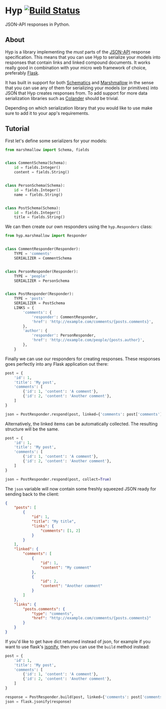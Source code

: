 Hyp [![Build Status](https://travis-ci.org/kalasjocke/hyp.svg)](https://travis-ci.org/kalasjocke/hyp)
===
JSON-API responses in Python.

About
-----
Hyp is a library implementing the _must_ parts of the [JSON-API](http://jsonapi.org) response specification. This means that you can use Hyp to serialize your models into responses that contain links and linked compound documents. It works really good in combination with your micro web framework of choice, preferably [Flask](http://flask.pocoo.org).

It has built in support for both [Schematics](https://schematics.readthedocs.org/) and [Marshmallow](http://marshmallow.readthedocs.org) in the sense that you can use any of them for serializing your models (or primitives) into JSON that Hyp creates responses from. To add support for more data serialization libraries such as [Colander](http://docs.pylonsproject.org/projects/colander/en/latest/) should be trivial.

Depending on which serialization library that you would like to use make sure to add it to your app's requirements.

Tutorial
--------
First let's define some serializers for your models:

```python
from marshmallow import Schema, fields


class CommentSchema(Schema):
    id = fields.Integer()
    content = fields.String()


class PersonSchema(Schema):
    id = fields.Integer()
    name = fields.String()


class PostSchema(Schema):
    id = fields.Integer()
    title = fields.String()
```

We can then create our own responders using the `hyp.Responders` class:

```python
from hyp.marshmallow import Responder


class CommentResponder(Responder):
    TYPE = 'comments'
    SERIALIZER = CommentSchema


class PersonResponder(Responder):
    TYPE = 'people'
    SERIALIZER = PersonSchema


class PostResponder(Responder):
    TYPE = 'posts'
    SERIALIZER = PostSchema
    LINKS = {
        'comments': {
            'responder': CommentResponder,
            'href': 'http://example.com/comments/{posts.comments}',
        },
        'author': {
            'responder': PersonResponder,
            'href': 'http://example.com/people/{posts.author}',
        },
    }
```

Finally we can use our responders for creating responses. These responses goes perfectly into any Flask application out there:

```python
post = {
    'id': 1,
    'title': 'My post',
    'comments': [
        {'id': 1, 'content': 'A comment'},
        {'id': 2, 'content': 'Another comment'},
    ]
}

json = PostResponder.respond(post, linked={'comments': post['comments']})

```

Alternatively, the linked items can be automatically collected. The resulting structure will be the same.

```python
post = {
    'id': 1,
    'title': 'My post',
    'comments': [
        {'id': 1, 'content': 'A comment'},
        {'id': 2, 'content': 'Another comment'},
    ]
}

json = PostResponder.respond(post, collect=True)

```

The `json` variable will now contain some freshly squeezed JSON ready for sending back to the client:

```json
{
    "posts": [
        {
            "id": 1,
            "title": "My title",
            "links": {
                "comments": [1, 2]
            }
        }
    ],
    "linked": {
        "comments": [
            {
                "id": 1,
                "content": "My comment"
            },
            {
                "id": 2,
                "content": "Another comment"
            }
        ]
    },
    "links": {
        "posts.comments": {
            "type": "comments",
            "href": "http://example.com/comments/{posts.comments}"
        }
    }
}
```

If you'd like to get have dict returned instead of json, for example if you want to use flask's [jsonify](http://flask.pocoo.org/docs/api/#flask.json.jsonify), then you can use the `build` method instead:

```python
post = {
    'id': 1,
    'title': 'My post',
    'comments': [
        {'id': 1, 'content': 'A comment'},
        {'id': 2, 'content': 'Another comment'},
    ]
}

response = PostResponder.build(post, linked={'comments': post['comments']})
json = flask.jsonify(response)
```
